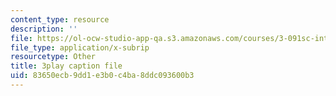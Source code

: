 ```yaml
---
content_type: resource
description: ''
file: https://ol-ocw-studio-app-qa.s3.amazonaws.com/courses/3-091sc-introduction-to-solid-state-chemistry-fall-2010/83650ecb9dd1e3b0c4ba8ddc093600b3_RikovZJdUmg.srt
file_type: application/x-subrip
resourcetype: Other
title: 3play caption file
uid: 83650ecb-9dd1-e3b0-c4ba-8ddc093600b3
---
```

